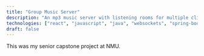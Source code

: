 ```yaml
---
title: "Group Music Server"
description: "An mp3 music server with listening rooms for multiple clients to join and listen to the same music. "
technologies: ["react", "javascript", "java", "websockets", "spring-boot"]
draft: false
---
```


This was my senior capstone project at NMU. 